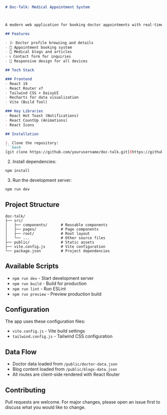 
```markdown
# Doc-Talk: Medical Appointment System



A modern web application for booking doctor appointments with real-time availability and patient management.

## Features

- 🩺 Doctor profile browsing and details
- 📅 Appointment booking system
- 📝 Medical blogs and articles
- 📞 Contact form for inquiries
- 📱 Responsive design for all devices

## Tech Stack

### Frontend
- React 19
- React Router v7
- Tailwind CSS + DaisyUI
- Recharts for data visualization
- Vite (Build Tool)

### Key Libraries
- React Hot Toast (Notifications)
- React CountUp (Animations)
- React Icons

## Installation

1. Clone the repository:
```bash
[git clone https://github.com/yourusername/doc-talk.git](https://github.com/TaFhiM12/Doc-Talk.git)
```

2. Install dependencies:
```bash
npm install
```

3. Run the development server:
```bash
npm run dev
```

## Project Structure

```
doc-talk/
├── src/
│   ├── components/      # Reusable components
│   ├── pages/           # Page components
│   ├── root/            # Root layout
│   └── ...              # Other source files
├── public/              # Static assets
├── vite.config.js       # Vite configuration
└── package.json         # Project dependencies
```

## Available Scripts

- `npm run dev` - Start development server
- `npm run build` - Build for production
- `npm run lint` - Run ESLint
- `npm run preview` - Preview production build

## Configuration

The app uses these configuration files:
- `vite.config.js` - Vite build settings
- `tailwind.config.js` - Tailwind CSS configuration

## Data Flow

- Doctor data loaded from `/public/doctor-data.json`
- Blog content loaded from `/public/blogs-data.json`
- All routes are client-side rendered with React Router

## Contributing

Pull requests are welcome. For major changes, please open an issue first to discuss what you would like to change.


